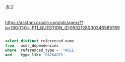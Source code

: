 
###### 참고
https://asktom.oracle.com/pls/apex/f?p=100:11:0::::P11_QUESTION_ID:9532128000346585769

```sql

select distinct referenced_name 
from   user_dependencies
where  referenced_type = 'TABLE'
and    type like 'PACKAGE%'

```
